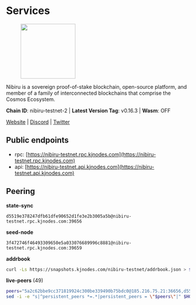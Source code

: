 # Services

<figure><img src="https://raw.githubusercontent.com/kj89/testnet_manuals/main/pingpub/logos/nibiru.png" width="150" alt=""><figcaption></figcaption></figure>

Nibiru is a sovereign proof-of-stake blockchain, open-source platform,  and member of a family of interconnected blockchains that comprise the Cosmos Ecosystem.

**Chain ID**: nibiru-testnet-2 | **Latest Version Tag**: v0.16.3 | **Wasm**: OFF

[Website](https://nibiru.fi) | [Discord](https://discord.gg/nibiru) | [Twitter](https://twitter.com/NibiruChain)


## Public endpoints

* rpc: [https://nibiru-testnet.rpc.kjnodes.com](https://nibiru-testnet.rpc.kjnodes.com)
* api: [https://nibiru-testnet.api.kjnodes.com](https://nibiru-testnet.api.kjnodes.com)

## Peering

**state-sync**

```text
d5519e378247dfb61dfe90652d1fe3e2b3005a5b@nibiru-testnet.rpc.kjnodes.com:39656
```

**seed-node**

```text
3f472746f46493309650e5a033076689996c8881@nibiru-testnet.rpc.kjnodes.com:39659
```

**addrbook**
```bash
curl -Ls https://snapshots.kjnodes.com/nibiru-testnet/addrbook.json > $HOME/.nibid/config/addrbook.json
```

**live-peers** (49)
```bash
peers="5a2c62bbe9cc371819924c300be339490b75bdc0@185.216.75.21:36656,d5519e378247dfb61dfe90652d1fe3e2b3005a5b@65.109.68.190:39656,858ddaf58e566918591802ba04ce3647c5b01707@65.109.106.91:15656,da7e0cc65dc2e424fcd25d2c2fd9eaa4fa0dac49@185.207.251.237:26656,ab0749012b43240d8c36fb3c65284db1b2f52784@5.161.101.185:26656,26d5d70bfa55fd6ff6a1443ea63c72527b25b917@185.239.209.116:26656,2ec6cb2a83c178fb490a992a3bd6a5c142c3fc61@135.181.20.30:26656,09de7d3f5acc5e421247a582aa50d601571415fb@38.242.202.200:26656,5eecfdf089428a5a8e52d05d18aae1ad8503d14c@65.108.141.109:19656,23fafe5e9c0cf1327322021a8e102a5e0766a9df@46.151.26.155:26656,5c2a752c9b1952dbed075c56c600c3a79b58c395@195.3.220.140:27046,04569d22565caa03cedb89f835b86bb8e7510585@154.53.50.44:26656,756a7ac7c297a6b0c5015501ad7ad484867c8c96@213.246.39.53:26656,3939da5da8d8a31e6af2cb6d7bdcb222ff2487eb@65.109.14.69:39656,0e07d1c2c5eaeffaa61d70be990d28bff450cdb2@84.46.243.157:39656,5ef59d8905bbd2bff62e06c391bfcccd5b4f23a9@188.34.202.151:26656,794f2f7e5bb4e9b1e7e752c3d7df76a8db824151@65.109.30.12:61756,e55d8746ad30e0d11ebe0aa3792c46713375edcc@135.181.2.104:26656,be50e4505596df166f1e28e22fe49d0b49651eb5@178.121.175.205:12656,eb65c95ea745d1cb5f66e2fda5d5e1029f4dc43d@5.161.43.109:26656,9ca622adcf1ef0e7348551d4f79268f706cd3a88@65.108.195.235:36656,b7ba1ed6fa3fd54e5bc77386cbeda353b597bf6a@154.53.39.182:26656,d7185d6b0d6a7dbe8c45e1fddfa0165dfdba01c0@38.242.150.132:39656,98cd8731c51773aefdbfc11817efc1edc19d8eef@65.109.11.235:39656,a4a0b5b90dbcc92006e7d05d7f6521f120520116@34.75.178.18:26656,bec6fe42dd406ac789acb8b52fd6510e56232649@194.163.190.132:12656,19f0c5dbeff806dd905b67a950c0cf7997fd148c@65.109.111.159:12656,a575313137ddc0dae09fc79ad5558f2ca25867af@199.175.98.114:26656,d23218c6ce17543bdea184f12c3382c5be4f142e@68.183.81.51:26656,add08931b2b0ad53e0db56892fc7cd51e3a227ed@94.103.92.11:26656,531c0ff46a2bb0de169e6086087c2ac04c3e27cf@185.15.244.160:26656,d162a62795c122a4445dce8dcb7265851ae1012a@65.108.103.190:26656,8a1252d191dd6d8b176bc251901aab5984c1fe6c@82.208.21.118:26656,2d1a8b4ef19607c1d7218c9bade44d925711d24c@168.119.248.86:26656,c3bc712aaf85ab312b8b723c7e8a905958703fd3@143.110.152.30:26656,dea9b447412e84a576ed174a748449be26a3e847@65.109.81.119:39656,1fd4ec1dd9eafc2583f39061e516f90bc5e75d24@34.84.17.131:26656,99207920c65a774a454cad6fca8f119350109eb6@178.20.42.122:12656,efb90aa5681d5fee6dbbb542885cd9e81bbd552d@185.135.137.241:26656,0a7257f77c3c3176bbc69d548f183abe8c2aa4de@84.46.247.0:26656,67008e68456585f5396b7389f85845bdf9b56b67@185.217.125.237:26656,0e02e47abc405a4793bb0524d31c157b31fd55e8@81.0.218.58:26656,161ab0998e2f28995d6c0c43b5a1f0a6b2cde681@165.22.15.151:26656,1a580a740df28b3369450567300440811699ccbb@2.58.82.148:26656,63f0d4438ebfa588c1879dafcd7f4598dd5f9f19@195.2.80.83:26656,ae402a0391c131494def0b171bfbc80776d8c3b7@209.126.8.192:26656,80b93aba830e2866c9086e455e93fe452f6cb2e7@190.15.196.193:39656,438d7bd872c3c692a5284544dd86ea55ce787444@194.146.12.215:12656,656465577c4a24380265725e17bffcd13816d6bc@84.46.246.196:26656"
sed -i -e "s|^persistent_peers *=.*|persistent_peers = \"$peers\"|" $HOME/.nibid/config/config.toml
```
